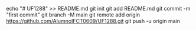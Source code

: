 echo "# UF1288" >> README.md
git init
git add README.md
git commit -m "first commit"
git branch -M main
git remote add origin https://github.com/AlumnoIFCT0609/UF1288.git
git push -u origin main
